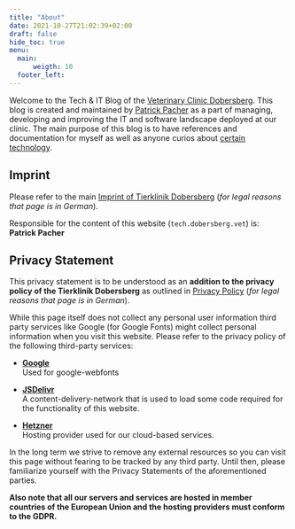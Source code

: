 ```yaml
---
title: "About"
date: 2021-10-27T21:02:39+02:00
draft: false
hide_toc: true
menu:
  main:
      weigth: 10
  footer_left:
---
```


Welcome to the Tech & IT Blog of the [Veterinary Clinic Dobersberg](//tierklinikdobersberg.at). This blog is created and maintained by [Patrick Pacher](/about-author/) as a part of managing, developing and improving the IT and software landscape deployed at our clinic. The main purpose of this blog is to have references and documentation for myself as well as anyone curios about [certain technology](TODO:categories). 

## Imprint

Please refer to the main [Imprint of Tierklinik Dobersberg](//tierklinikdobersberg.at/impressum/) (*for legal reasons that page is in German*).

Responsible for the content of this website (`tech.dobersberg.vet`) is:  
**Patrick Pacher**

## Privacy Statement

This privacy statement is to be understood as an **addition to the privacy policy of the Tierklinik Dobersberg** as outlined in [Privacy Policy](https://tierklinikdobersberg.at/datenschutz/) (*for legal reasons that page is in German*).

While this page itself does not collect any personal user information third party services like Google (for Google Fonts) might collect personal information when you visit this website. Please refer to the privacy policy of the following third-party services:

- [**Google**](https://policies.google.com/privacy)  
  Used for google-webfonts

- [**JSDelivr**](https://www.jsdelivr.com/terms/privacy-policy-jsdelivr-net)  
  A content-delivery-network that is used to load some code required for the functionality of this website.

- [**Hetzner**](https://www.hetzner.com/privacy-policy-notice)  
  Hosting provider used for our cloud-based services.

In the long term we strive to remove any external resources so you can visit this page without fearing to be tracked by any third party. Until then, please familiarize yourself with the Privacy Statements of the aforementioned parties. 

**Also note that all our servers and services are hosted in member countries of the European Union and the hosting providers must conform to the GDPR.**
